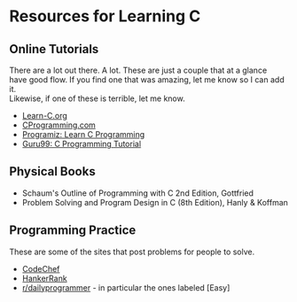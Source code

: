 # Resources for Learning C

## Online Tutorials
There are a lot out there.  A lot.  These are just a couple that at a glance  
have good flow.  If you find one that was amazing, let me know so I can add it.  
Likewise, if one of these is terrible, let me know.
* [Learn-C.org](https://www.learn-c.org/)
* [CProgramming.com](https://www.cprogramming.com/tutorial/c-tutorial.html)
* [Programiz: Learn C Programming](https://www.programiz.com/c-programming)
* [Guru99: C Programming Tutorial](https://www.guru99.com/c-programming-tutorial.html)

## Physical Books
* Schaum's Outline of Programming with C 2nd Edition, Gottfried
* Problem Solving and Program Design in C (8th Edition), Hanly & Koffman

## Programming Practice
These are some of the sites that post problems for people to solve.
* [CodeChef](https://www.codechef.com/)
* [HankerRank](https://www.hackerrank.com/dashboard)
* [r/dailyprogrammer](https://www.reddit.com/r/dailyprogrammer/) - in particular the ones labeled [Easy]
